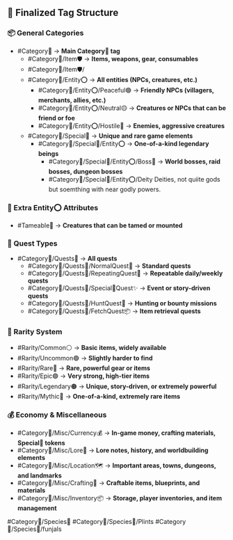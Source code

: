 ## **🌟 Finalized Tag Structure**

### **📦 General Categories**

- #Category🔰 → **Main Category🔰 tag**
    - #Category🔰/Item🛡️ → **Items, weapons, gear, consumables**
    - #Category🔰/Item🛡️/
    - #Category🔰/Entity⭕ → **All entities (NPCs, creatures, etc.)**
        - #Category🔰/Entity⭕/Peaceful🟢 → **Friendly NPCs (villagers, merchants, allies, etc.)**
        - #Category🔰/Entity⭕/Neutral🟡 → **Creatures or NPCs that can be friend or foe**
        - #Category🔰/Entity⭕/Hostile🔴 → **Enemies, aggressive creatures**
    - #Category🔰/Special🌟 → **Unique and rare game elements**
        - #Category🔰/Special🌟/Entity⭕ → **One-of-a-kind legendary beings**
            - #Category🔰/Special🌟/Entity⭕/Boss👑 → **World bosses, raid bosses, dungeon bosses**
            - #Category🔰/Special🌟/Entity⭕/Deity  Deities, not quiite gods but soemthing with near godly powers.

### **🐉 Extra Entity⭕ Attributes**

- #Tameable🐴 → **Creatures that can be tamed or mounted**

### **📜 Quest Types**

- #Category🔰/Quests📃 → **All quests**
    - #Category🔰/Quests📃/NormalQuest📝 → **Standard quests**
    - #Category🔰/Quests📃/RepeatingQuest🔁 → **Repeatable daily/weekly quests**
    - #Category🔰/Quests📃/Special🌟Quest✨ → **Event or story-driven quests**
    - #Category🔰/Quests📃/HuntQuest🎯 → **Hunting or bounty missions**
    - #Category🔰/Quests📃/FetchQuest📦 → **Item retrieval quests**

### **💎 Rarity System**

- #Rarity/Common⚪ → **Basic items, widely available**
- #Rarity/Uncommon🟢 → **Slightly harder to find**
- #Rarity/Rare🔵 → **Rare, powerful gear or items**
- #Rarity/Epic🟣 → **Very strong, high-tier items**
- #Rarity/Legendary🟠 → **Unique, story-driven, or extremely powerful**
- #Rarity/Mythic🌈 → **One-of-a-kind, extremely rare items**

### **💰 Economy & Miscellaneous**

- #Category🔰/Misc/Currency💰 → **In-game money, crafting materials, Special🌟 tokens**
- #Category🔰/Misc/Lore📜 → **Lore notes, history, and worldbuilding elements**
- #Category🔰/Misc/Location🗺️ → **Important areas, towns, dungeons, and landmarks**
- #Category🔰/Misc/Crafting🔧 → **Craftable items, blueprints, and materials**
- #Category🔰/Misc/Inventory📦 → **Storage, player inventories, and item management**

#Category🔰/Species🔘 
	#Category🔰/Species🔘/Plints 
	#Category🔰/Species🔘/funjals
	